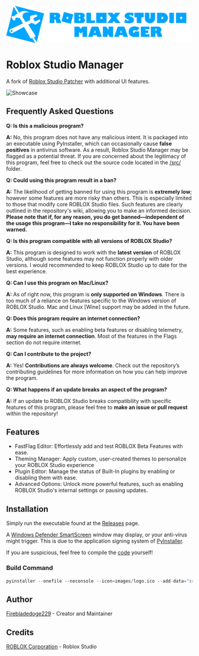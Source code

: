 ![Roblox Studio Manager](https://github.com/Firebladedoge229/RobloxStudioManager/blob/main/images/RobloxStudioManager.png?raw=true)

# Roblox Studio Manager

A fork of [Roblox Studio Patcher](https://github.com/Firebladedoge229/RobloxStudioPatcher) with additional UI features.

![Showcase](https://github.com/Firebladedoge229/RobloxStudioManager/blob/main/images/RobloxStudioManagerScrsht.png?raw=true)

## Frequently Asked Questions

**Q: Is this a malicious program?**

**A:** No, this program does not have any malicious intent. It is packaged into an executable using PyInstaller, which can occasionally cause **false positives** in antivirus software. As a result, Roblox Studio Manager may be flagged as a potential threat. If you are concerned about the legitimacy of this program, feel free to check out the source code located in the [/src/](https://github.com/Firebladedoge229/RobloxStudioManager/tree/main/src) folder.

**Q: Could using this program result in a ban?**

**A:** The likelihood of getting banned for using this program is **extremely low**; however some features are more risky than others. This is especially limited to those that modify core ROBLOX Studio files. Such features are clearly outlined in the repository's wiki, allowing you to make an informed decision. **Please note that if, for any reason, you do get banned—independent of the usage this program—I take no responsibility for it. You have been warned.**

**Q: Is this program compatible with all versions of ROBLOX Studio?**

**A:** This program is designed to work with the **latest version** of ROBLOX Studio, although some features may not function properly with older versions. I would recommended to keep ROBLOX Studio up to date for the best experience.

**Q: Can I use this program on Mac/Linux?**

**A:** As of right now, this program is **only supported on Windows**. There is too much of a reliance on features specific to the Windows version of ROBLOX Studio. Mac and Linux [Wine] support may be added in the future.

**Q: Does this program require an internet connection?**

**A:** Some features, such as enabling beta features or disabling telemetry, **may require an internet connection**. Most of the features in the Flags section do not require internet.

**Q: Can I contribute to the project?**

**A:** Yes! **Contributions are always welcome**. Check out the repository’s contributing guidelines for more information on how you can help improve the program.

**Q: What happens if an update breaks an aspect of the program?**

**A:** If an update to ROBLOX Studio breaks compatibility with specific features of this program, please feel free to **make an issue or pull request** within the repository!

## Features

- FastFlag Editor: Effortlessly add and test ROBLOX Beta Features with ease.
- Theming Manager: Apply custom, user-created themes to personalize your ROBLOX Studio experience
- Plugin Editor: Manage the status of Built-In plugins by enabling or disabling them with ease.
- Advanced Options: Unlock more powerful features, such as enabling ROBLOX Studio's internal settings or pausing updates.

## Installation

Simply run the executable found at the [Releases](https://github.com/Firebladedoge229/RobloxStudioManager/releases/latest/download/RobloxStudioManager.exe) page.

A [Windows Defender SmartScreen](https://learn.microsoft.com/en-us/windows/security/operating-system-security/virus-and-threat-protection/microsoft-defender-smartscreen/) window may display, or your anti-virus might trigger. This is due to the application signing system of [PyInstaller](https://github.com/pyinstaller/pyinstaller).

If you are suspicious, feel free to compile the [code](https://github.com/Firebladedoge229/RobloxStudioManager/archive/refs/heads/main.zip) yourself!

### Build Command
```py
pyinstaller --onefile --noconsole --icon=images/logo.ico --add-data="src/ui_components.py:." --add-data="src/downloader.py:." --add-data="src/logic.py:." --add-data="data:." --add-data="images/logo.png:." --add-data="images/RobloxStudioManager.png:." src/main.py
```

## Author

[Firebladedoge229](https://www.github.com/Firebladedoge229) - Creator and Maintainer

## Credits 

[ROBLOX Corporation](https://web.archive.org/web/20190123202500if_/https://assets.contentstack.io/v3/assets/bltc2ad39afa86662c8/blt2387a75699f139aa/5c004be20df41c16214e0b69/Roblox_2.0_Brand_Guidelines_Nov_2018.pdf?disposition=inline) - Roblox Studio
